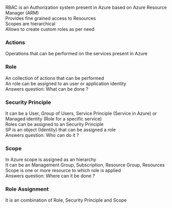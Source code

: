 RBAC is an Authorization system present in Azure based on Azure Resource Manager (ARM)  
Provides fine grained access to Resources  
Scopes are hierarchical  
Allows to create custom roles as per need 

### Actions

Operations that can be performed on the services present in Azure

### Role

An collection of actions that can be performed  
An role can be assigned to an user or application identity  
Answers question: What can be done ?

### Security Principle

It can be a User, Group of Users, Service Principle (Service in Azure) or Managed identity (Role for a specific service)  
Roles can be assigned to an Security Principle  
SP is an object (Identity) that can be assigned a role  
Answers question: Who can do it ?

### Scope

In Azure scope is assigned as an hierarchy  
It can be an Management Group, Subscription, Resource Group, Resources  
Scope is one or more resource to which role is applied  
Answers question: Where can it be done ?

### Role Assignment

It is an combination of Role, Security Principle and Scope
